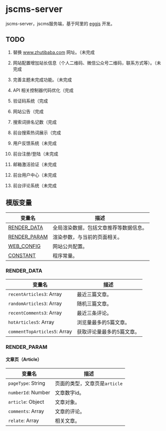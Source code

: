 # jscms-server

jscms-server，jscms服务端，基于阿里的 [eggjs](https://github.com/eggjs/egg) 开发。

## TODO

1. 替换 www.zhutibaba.com 网址。（未完成
1. 网站配置增加站长信息（个人二维码、微信公众号二维码，联系方式等）。（未完成
1. 完善主题未完成功能。（未完成

1. API 相关控制器代码优化（完成
1. 验证码系统（完成
1. 网站公告（完成
1. 搜索词排名记数（完成
1. 前台搜索热词展示（完成
1. 用户反馈系统（未完成
1. 前台注册/登陆（未完成
1. 邮箱激活验证（未完成
1. 前台用户中心（未完成
1. 前台评论系统（未完成

## 模版变量

变量名 | 描述
---|---
[RENDER_DATA](#RENDER_DATA) | 全局渲染数据，包括文章推荐等数据信息。
[RENDER_PARAM](#RENDER_PARAM) | 渲染参数，与当前的页面相关。
[WEB_CONFIG](#WEB_CONFIG) | 网站公共配置。
[CONSTANT](#CONSTANT) | 程序常量。

### RENDER_DATA

变量名 | 描述
---|---
``recentArticles3``: Array | 最近三篇文章。
``randomArticles3``: Array | 随机三篇文章。
``recentComments3``: Array | 最近三条评论。
``hotArticles5``: Array | 浏览量最多的5篇文章。
``commentTopArticles5``: Array | 获取评论量最多的5篇文章。

### RENDER_PARAM

#### 文章页（Article）

变量名 | 描述
---|---
``pageType``: String | 页面的类型，文章页是``article``
``numberId``: Number | 文章数字id。
``article``: Object | 文章对象。
``comments``: Array | 文章的评论。
``relate``: Array | 相关文章。

